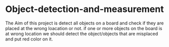 # Object-detection-and-measurement

The Aim of this project is detect all objects on a board and check if they are placed at the wrong loacation or not. if one or more objects on the board is at wrong location we should detect the object/objects that are misplaced and put red color on it.
